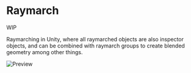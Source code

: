 # Raymarch

WIP

Raymarching in Unity, where all raymarched objects are also inspector objects, and can be combined with raymarch groups to create blended geometry among other things.

![Preview](https://i.imgur.com/Ik7xoXH.png)
